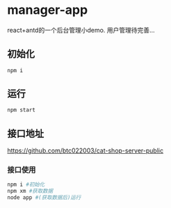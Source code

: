 # manager-app
react+antd的一个后台管理小demo.
用户管理待完善...
## 初始化
```bash
npm i
```
## 运行

```bash
npm start
```

## 接口地址

https://github.com/btc022003/cat-shop-server-public

### 接口使用
```bash
npm i #初始化
npm xm #获取数据
node app #(获取数据后)运行
```

